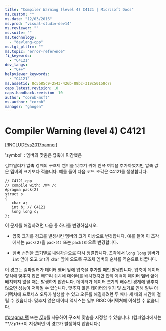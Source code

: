 ```yaml
---
title: "Compiler Warning (level 4) C4121 | Microsoft Docs"
ms.custom: ""
ms.date: "12/03/2016"
ms.prod: "visual-studio-dev14"
ms.reviewer: ""
ms.suite: ""
ms.technology: 
  - "devlang-cpp"
ms.tgt_pltfrm: ""
ms.topic: "error-reference"
f1_keywords: 
  - "C4121"
dev_langs: 
  - "C++"
helpviewer_keywords: 
  - "C4121"
ms.assetid: 8c5b85c9-2543-426b-88bc-319c50158c7e
caps.latest.revision: 10
caps.handback.revision: 10
author: "corob-msft"
ms.author: "corob"
manager: "ghogen"
---
```

# Compiler Warning (level 4) C4121
[!INCLUDE[vs2017banner](../../assembler/inline/includes/vs2017banner.md)]

'symbol' : 멤버의 맞춤은 압축에 민감했음  
  
 컴파일러가 압축 경계의 구조체 멤버를 맞추기 위해 안쪽 여백을 추가하였지만 압축 값은 멤버의 크기보다 적습니다.  예를 들어 다음 코드 조각은 C4121를 생성합니다.  
  
```  
// C4121.cpp  
// compile with: /W4 /c  
#pragma pack(2)  
struct s  
{  
   char a;  
   int b; // C4121  
   long long c;  
};  
```  
  
 이 문제를 해결하려면 다음 중 하나를 변경하십시오.  
  
-   압축 크기를 경고를 발생시킨 멤버의 크기 이상으로 변경합니다.  예를 들어 이 조각에서는 `pack(2)`을 `pack(4)` 또는 `pack(8)`으로 변경합니다.  
  
-   멤버 선언을 크기별로 내림차순으로 다시 정렬합니다.  조각에서 `long long` 멤버가 `int` 앞에 오고 `int`가 `char` 앞에 오도록 구조체 멤버의 순서를 역순으로 바꿉니다.  
  
 이 경고는 컴파일러가 데이터 멤버 앞에 압축을 추가할 때만 발생합니다.  압축이 데이터 형식에 맞추지 않은 메모리 위치에 데이터를 배치했지만 안쪽 여백이 데이터 멤버 앞에 배치되지 않을 때는 발생하지 않습니다.  데이터가 데이터 크기의 배수인 경계에 맞추지 않으면 성능이 저하될 수 있습니다.  맞추지 않은 데이터의 읽기 및 쓰기로 인해 일부 아키텍처에 프로세스 오류가 발생할 수 있고 오류를 해결하려면 두 배나 세 배의 시간이 걸릴 수 있습니다.  맞추지 않은 데이터 액세스는 일부 RISC 아키텍처에 이식할 수 없습니다.  
  
 [\#pragma 팩](../../preprocessor/pack.md) 또는 [\/Zp](../../build/reference/zp-struct-member-alignment.md)를 사용하여 구조체 맞춤을 지정할 수 있습니다. \(컴파일러에서는**\/Zp1**이 지정되면 이 경고가 발생하지 않습니다.\)